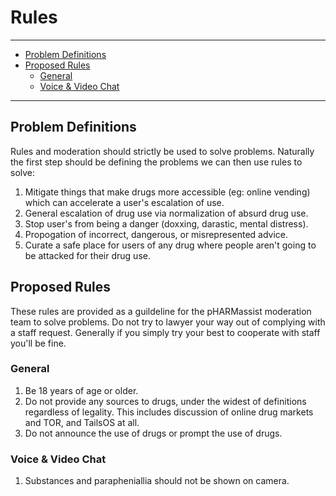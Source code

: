 # Rules

***
- [Problem Definitions](#problem-definitions)
- [Proposed Rules](#proposed-rules)
  - [General](#general)
  - [Voice &amp; Video Chat](#voice--video-chat)
***

## Problem Definitions

Rules and moderation should strictly be used to solve problems. Naturally the first step should be defining the problems we can then use rules to solve:

1. Mitigate things that make drugs more accessible (eg: online vending) which can accelerate a user's escalation of use.
1. General escalation of drug use via normalization of absurd drug use.
1. Stop user's from being a danger (doxxing, darastic, mental distress).
1. Propogation of incorrect, dangerous, or misrepresented advice.
1. Curate a safe place for users of any drug where people aren't going to be attacked for their drug use.


## Proposed Rules

These rules are provided as a guildeline for the pHARMassist moderation team to solve problems. Do not try to lawyer your way out of complying with a staff request. Generally if you simply try your best to cooperate with staff you'll be fine.

### General
1. Be 18 years of age or older. 
1. Do not provide any sources to drugs, under the widest of definitions regardless of legality. This includes discussion of online drug markets and TOR, and TailsOS at all.
1. Do not announce the use of drugs or prompt the use of drugs.

### Voice &amp; Video Chat
1. Substances and parapheniallia should not be shown on camera.
